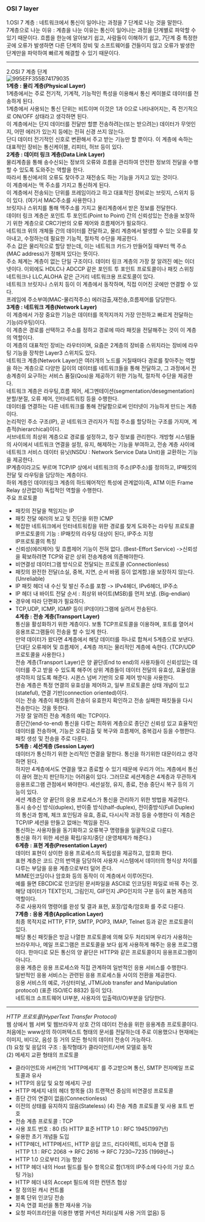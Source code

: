 ### OSI 7 layer
1.OSI 7 계층 : 네트워크에서 통신이 일어나는 과정을 7 단계로 나눈 것을 말한다. <br>
7계층으로 나눈 이유 : 계층을 나눈 이유는 통신이 일어나는 과정을 단계별로 파악할 수 있기 때문이다. 흐름을 한눈에 알아보기 쉽고, 사람들이 이해하기 쉽고,
7단계 중 특정한 곳에 오류가 발생하면 다른 단계의 장비 및 소프트웨어를 건들이지 않고 오류가 발생한 단계만을 파악하여 빠르게 해결할 수 있기 때문이다.

-----
2.OSI 7 계층 단계 <br>
![995EFF355B74179035](https://user-images.githubusercontent.com/63625609/82972222-740a3100-a00f-11ea-84be-782ebc09b8f4.jpg) <br>
**1계층 : 물리 계층(Physical Layer)** <br>
1계층에서는 주로 전기적, 기계적, 기능적인 특성을 이용해서 통신 케이블로 데이터를 전송하게 된다. <br>
1계층에서 사용되는 통신 단위는 비트이며 이것은 1과 0으로 나타내어지는, 즉 전기적으로 ON/OFF 상태라고 생각하면 된다. <br>
이 계층에서는 단지 데이터를 전달만 할뿐 전송하려는(또는 받으려는) 데이터가 무엇인지, 어떤 에러가 있는지 등에는 전혀 신경 쓰지 않는다. <br>
단디 데이터 전기적인 신호로 변환해서 주고 받는 기능만 할 뿐이다. 이 계층에 속하는 대표적인 장비는 통신케이블, 리피터, 허브 등이 있다. <br>
**2계층 : 데이터 링크 계층(Data Link Layer)** <br>
물리계층을 통해 송수신되는 정보의 오류와 흐름을 관리하여 안전한 정보의 전달을 수행할 수 있도록 도와주는 역할을 한다. <br>
따라서 통신에서의 오류도 찾아주고 재전송도 하는 기능을 가지고 있는 것이다. <br>
이 계층에서는 맥 주소를 가지고 통신하게 된다. <br>
이 계층에서 전송되는 단위를 프레임이라고 하고 대표적인 장비로는 브릿지, 스위치 등이 있다. (여기서 MAC주소를 사용한다.) <br>
브릿지나 스위치를 통해 맥주소를 가지고 물리계층에서 받은 정보를 전달한다. <br>
데이터 링크 계층은 포인트 투 포인트(Point to Point) 간의 신뢰성있는 전송을 보장하기 위한 계층으로 CRC기반의 오류 제어와 흐름제어가 필요하다. <br>
네트워크 위의 개체들 간의 데이터를 전달하고, 물리 계층에서 발생할 수 있는 오류를 찾아내고, 수정하는데 필요한 기능적, 절차적 수단을 제공한다. <br>
주소 값은 물리적으로 할당 받는데, 이는 네트워크 카드가 만들어질 때부터 맥 주소(MAC address)가 정해져 있다는 뜻이다. <br>
주소 체계는 계층이 없는 단일 구조이다. 데이터 링크 계층의 가장 잘 알려진 예는 이더넷이다. 이외에도 HDLC나 ADCCP 같은 포인트 투 포인트 프로토콜이나 
패킷 스위칭 네트워크나 LLC,ALOHA 같은 근거리 네트워크용 프로토콜이 있다. <br>
네트워크 브릿지나 스위치 등이 이 계층에서 동작하며, 직접 이어진 곳에만 연결할 수 있다. <br>
프레임에 주소부여(MAC-물리적주소) 에러검출,재전송,흐름제어를 담당한다. <br>
**3계층 : 네트워크 계층(Network Layer)** <br>
이 계층에서 가장 중요한 기능은 데이터를 목적지까지 가장 안전하고 빠르게 전달하는 기능(라우팅)이다. <br>
이 계층은 경로를 선택하고 주소를 정하고 경로에 따라 패킷을 전달해주는 것이 이 계층의 역할이다. <br>
이 계층의 대표적인 장비는 라우터이며, 요즘은 2계층의 장비중 스위치라는 장비에 라우팅 기능을 장착한 Layer3 스위치도 있다. <br>
네트워크 계층(Network Layer)은 여러개의 노드를 거칠때마다 경로를 찾아주는 역할을 하는 계층으로 다양한 길이의 데이터를 네트워크들을 통해 전달하고, 
그 과정에서 전송계층이 요구하는 서비스 품질(Qos)을 제공하기 위한 기능적, 절차적 수단을 제공한다. <br>
네트워크 계층은 라우팅,흐름 제어, 세그멘테이션(segmentation/desegmentation)분할/분절, 오류 제어, 인터네트워킹 등을 수행한다. <br>
데이터를 연결하는 다른 네트워크를 통해 전달함으로써 인터넷이 가능하게 만드는 계층이다. <br>
논리적인 주소 구조(IP), 곧 네트워크 관리자가 직접 주소를 할당하는 구조를 가지며, 계층적(hierarchical)이다. <br>
서브네트의 최상위 계층으로 경로를 설정하고, 청구 정보를 관리한다. 개방형 시스템들의 사이에서 네트워크 연결을 설정, 유지, 해제하는 기능을 부여하고, 
전송 계층 사이에 네트워크 서비스 데이터 유닛(NSDU : Network Service Data Unit)을 교환하는 기능을 제공한다. <br>
IP계층이라고도 부르며 TCP/IP 상에서 네트워크의 주소(IP주소)를 정의하고, IP패킷의 전달 및 라우팅을 담당하는 계층이다. <br>
하위 계층인 데이터링크 계층의 하드웨어적인 특성에 관계없이(즉, ATM 이든 Frame Relay 상관없이) 독립적인 역할을 수행한다. <br>
주요 프로토콜 <br>
- 패킷의 전달을 책임지는 IP
- 패킷 전달 에러의 보고 및 진단을 위한 ICMP
- 복잡한 네트워크에서 인터네트워킹을 위한 경로를 찾게 도와주는 라우팅 프로토콜 <br>
IP프로토콜의 기능 : IP패킷의 라우팅 대상이 된다, IP주소 지정 <br>
IP프로토콜의 특징 <br>
- 신뢰성(에러제어) 및 흐름제어 기능이 전혀 없다. (Best-Effort Service) ->신뢰성을 확보하려면 TCP와 같은 상위 전송계층에 의존해야한다.
- 비연결성 데이터그램 방식으로 전달되는 프로토콜 (Connectionless)
- 패킷의 완전한 전달(소실, 중복, 지연, 순서 바뀜 등이 없게함.)을 보장하지 않는다. (Unreliable)
- IP 패킷 헤더 내 수신 및 발신 주소를 포함 -> IPv4헤더, IPv6헤더, IP주소
- IP 헤더 내 바이트 전달 순서 : 최상위 바이트(MSB)를 먼저 보냄. (Big-endian)
- 경우에 따라 단편화가 필요하다.
- TCP,UDP, ICMP, IGMP 등이 IP데이타그램에 실려서 전송된다. <br>
**4계층 : 전송 계층(Transport Layer)** <br>
통신을 활성화하기 위한 계층이다. 보통 TCP프로토콜을 이용하며, 포트를 열어서 응용프로그램들이 전송을 할 수 있게 한다. <br>
만약 데이터가 왔다면 4계층에서 해당 데이터를 하나로 합쳐서 5계층으로 보낸다. <br>
단대단 오류제어 및 흐름제어 , 4계층 까지는 물리적인 계층에 속한다. (TCP/UDP프로토콜을 사용한다.) <br>
전송 계층(Transport Layer)은 양 끝단(End to end)의 사용자들이 신뢰성있는 데이터를 주고 받을 수 있도록 해주어 상위 계층들이 데이터 전달의 유효성, 
효율성을 생각하지 않도록 해준다. 시퀸스 넘버 기반의 오류 제어 방식을 사용한다. <br>
전송 계층은 특정 연결의 유효성을 제어하고, 일부 프로토콜은 상태 개념이 있고(stateful), 연결 기반(connection oriented)이다. <br>
이는 전송 계층이 패킷들의 전송이 유효한지 확인하고 전송 실패한 패킷들을 다시 전송한다는 것을 뜻한다. <br>
가장 잘 알려진 전송 계층의 예는 TCP이다. <br>
종단간(end-to-end) 통신을 다루는 최하위 계층으로 종단간 신뢰성 있고 효율적인 데이터를 전송하며, 기능은 오류검출 및 복구와 흐름제어, 중복검사 등을
수행한다. 패킷 생성 및 전송을 주로 다룬다. <br>
**5계층 : 세션계층 (Session Layer)** <br>
데이터가 통신하기 위한 논리적인 연결을 말한다. 통신을 하기위한 대문이라고 생각하면 된다. <br>
하지만 4계층에서도 연결을 맺고 종료할 수 있기 때문에 우리가 어느 계층에서 통신이 끊어 졌는지 판단하기는 어려움이 있다. 그러므로 세션계층은 4계층과 
무관하게 응용프로그램 관점에서 봐야한다. 세션설정, 유지, 종료, 전송 중단시 복구 등의 기능이 있다. <br>
세션 계층은 양 끝단의 응용 프로세스가 통신을 관리하기 위한 방법을 제공한다. <br>
동시 송수신 방식(duplex), 반이중 방식(half-duplex), 전이중방식(Full Duplex)의 통신과 함께, 체크 포인팅과 유효, 종료, 다시시작 과정 등을 수행한다
이 계층은 TCP/IP 세션을 만들고 없애는 책임을 진다. <br>
통신하는 사용자들을 동기화하고 오류복구 명령들을 일괄적으로 다룬다. <br>
통신을 하기 위한 세션을 확립/유지/중단 (운영체제가 해준다.) <br>
**6계층 : 표현 계층(Presentation Layer)** <br>
데이터 표현이 상이한 응용 프로세스의 독립성을 제공하고, 암호화 한다. <br>
표현 계층은 코드 간의 번역을 담당하여 사용자 시스템에서 데이터의 형식상 차이를 다루는 부담을 응용 계층으로부터 덜어 준다. <br>
MIME인코딩이나 암호화 등의 동작이 이 계층에서 이루어진다. <br>
예를 들면 EBCDIC로 인코딩된 문서파일을 ASCII로 인코딩된 파일로 바꿔 주는 것. <br>
해당 데이터가 TEXT인지, 그림인지, GIF인지 JPG인지의 구분 등이 표현 계층의 역할이다. <br>
주로 사용자의 명령어를 완성 및 결과 표현, 포장/압축/암호화 를 주로 다룬다. <br>
**7계층 : 응용 계층(Application Layer)** <br>
최종 목적지로 HTTP, FTP, SMTP, POP3, IMAP, Telnet 등과 같은 프로토콜이 있다. <br>
해당 통신 패킷들은 방금 나열한 프로토콜에 의해 모두 처리되며 우리가 사용하는 브라우저나, 메일 프로그램은 프로토콜을 보다 쉽게 사용하게 해주는 응용
프로그램이다. 한마디로 모든 통신의 양 끝단은 HTTP와 같은 프로토콜이지 응용프로그램이 아니다. <br>
응용 계층은 응용 프로세스와 직접 관계하여 일반적인 응용 서비스를 수행한다. <br>
일반적인 응용 서비스는 관련된 응용 프로세스들 사이의 전환을 제공한다. <br>
응용 서비스의 예로, 가상터미널, JTM(Job transfer and Manipulation protocol) (표준 ISO/IEC 8832) 등이 있다. <br>
네트워크 소프트웨어 UI부분, 사용자의 입출력(I/O)부분을 담당한다. <br>

-----
*HTTP 프로토콜(HyperText Transfer Protocol)* <br>
웹 상에서 웹 서버 및 웹브라우저 상호 간의 데이터 전송을 위한 응용계층 프로토콜이다. <br>
처음에는 www상의 하이퍼텍스트 형태의 문서를 전달하는데 주로 이용했으나 현재에는 이미지, 비디오, 음성 등 거의 모든 형식의 데이터 전송이 가능하다. 
<br>
(1) 요청 및 응답의 구조 : 동작형태가 클라이언트/서버 모델로 동작 <br>
(2) 메세지 교환 형태의 프로토콜 <br>
- 클라이언트와 서버간의 'HTTP메세지' 를 주고받으며 통신, SMTP 전자메일 프로토콜과 유사
- HTTP의 응답 및 요청 메세지 구성
- HTTP 메세지 내의 헤더 항목들
(3) 트랜잭션 중심의 비연결성 프로토콜 <br>
- 종단 간의 연결이 없음(Connectionless)
- 이전의 상태를 유지하지 않음(Stateless)
(4) 전송 계층 프로토콜 및 사용 포트 번호 <br>
- 전송 계층 프로토콜 : TCP
- 사용 포트 번호 : 80
(5) HTTP 표준
HTTP 1.0 : RFC 1945(1997년) <br>
- 유용한 초기 개념들 도입
- HTTP헤더, HTTP메서드, HTTP 응답 코드, 리다이렉트, 비지속 연결 등 <br> 
HTTP 1.1 : RFC 2068 -> RFC 2616 -> RFC 7230~7235 (1998년~)
- HTTP 1.0 으로부터 기능 향상
- HTTP 헤더 내의 Host 필드를 필수 항목으로 함(1개의 IP주소에 다수의 가상 호스팅 가능)
- HTTP 헤더 내의 Accept 필드에 의한 컨텐츠 협상
- 잘 정의된 캐시 컨트롤
- 블록 단위 인코딩 전송
- 지속 연결 회선을 통한 재사용 가능
- 요청 파이프라인을 이용한 병렬 커넥션 처리(실제 사용 거의 없음) 등
